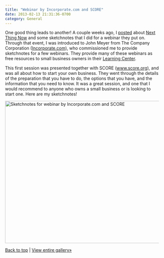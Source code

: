 ```yaml
---
title: "Webinar by Incorporate.com and SCORE"
date: 2013-02-13 21:31:36-0700
category: General
---
```


One good thing leads to another! A couple weeks ago, I <a href="/sketchnotes-for-next-thing-now-jan-2013/" title="Sketchnotes for Next Thing Now Jan 2013">posted</a> about <a href="http://www.nextthingnow.co/" title="Next Thing Now" target="_blank">Next Thing Now</a> and some sketchnotes that I did for a webinar they put on. Through that event, I was introduced to John Meyer from The Company Corporation (<a href="http://www.incorporate.com" title="The Company Corporation">Incorporate.com</a>), who commissioned me to provide sketchnotes for a few webinars. They provide many of these webinars as free resources to small business owners in their <a href="https://www.incorporate.com/learning_center.html" title="Incorporate.com Learning Center" target="_blank">Learning Center</a>.

This first session was presented together with SCORE (<a href="http://www.score.org" title="Score Website">www.score.org</a>), and was all about how to start your own business. They went through the details of the preparation that you have to do, the options that you have, and the information that you need to know. It was a great session, and one that I would recommend to anyone who owns a small business or is looking to start one. Here are my sketchnotes!

<a href="http://benjaminsnorris.files.wordpress.com/2013/02/score-sketchnotes.jpg"><img src="http://benjaminsnorris.files.wordpress.com/2013/02/score-sketchnotes.jpg?w=580" alt="Sketchnotes for webinar by Incorporate.com and SCORE" width="580" height="465" class="alignnone size-large wp-image-964" /></a>

<a href="#top">Back to top</a> | <a title="Sketchnotes Gallery" href="benjaminsnorris.wordpress.com/sketchnotes/sketchnotes-gallery/">View entire gallery»</a>